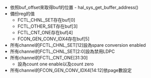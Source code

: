 - 依照buf_offset來取得buf的位置 - hal_sys_get_buffer_address()
- 備份reg的值
	- FCTL_CHNL_SET存在buf[0]
	- FCTL_OTHER_SET存在buf[3]
	- FCTL_CNT_ONE存在buf[4]
	- FCON_GEN_CONV_IDX4存在buf[5]
- 所有channel的FCTL_CHNL_SET[12]設為spare conversion enabled
- 所有channel的FCTL_CHNL_SET[2:0]設為禁用LDPC
- 所有channel的FCTL_CNT_ONE[31:30]
	- 設為count one enable以及count zero
- 所有channel的FCON_GEN_CONV_IDX4[14:12]依page數設定